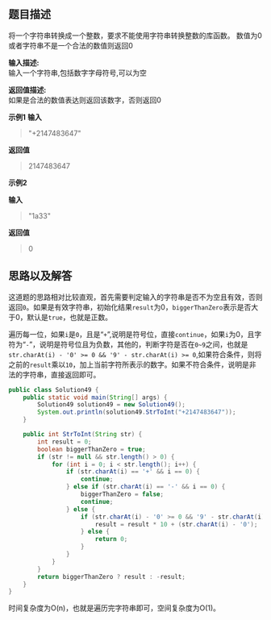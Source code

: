 ## 题目描述

将一个字符串转换成一个整数，要求不能使用字符串转换整数的库函数。 数值为0或者字符串不是一个合法的数值则返回0

**输入描述:**  
输入一个字符串,包括数字字母符号,可以为空

**返回值描述:**  
如果是合法的数值表达则返回该数字，否则返回0

**示例1**
**输入**
> "+2147483647"

**返回值**
> 2147483647

**示例2**

**输入**
> "1a33"

**返回值**
> 0

## 思路以及解答
这道题的思路相对比较直观，首先需要判定输入的字符串是否不为空且有效，否则返回`0`。如果是有效字符串，初始化结果`result`为0，`biggerThanZero`表示是否大于0，默认是`true`，也就是正数。

遍历每一位，如果`i`是`0`，且是“`+`”,说明是符号位，直接`continue`，如果`i`为0，且字符为“`-`”，说明是符号位且为负数，其他的，判断字符是否在`0~9`之间，也就是`str.charAt(i) - '0' >= 0 && '9' - str.charAt(i) >= 0`,如果符合条件，则将之前的`result`乘以`10`，加上当前字符所表示的数字。如果不符合条件，说明是非法的字符串，直接返回即可。


```java
public class Solution49 {
    public static void main(String[] args) {
        Solution49 solution49 = new Solution49();
        System.out.println(solution49.StrToInt("+2147483647"));
    }

    public int StrToInt(String str) {
        int result = 0;
        boolean biggerThanZero = true;
        if (str != null && str.length() > 0) {
            for (int i = 0; i < str.length(); i++) {
                if (str.charAt(i) == '+' && i == 0) {
                    continue;
                } else if (str.charAt(i) == '-' && i == 0) {
                    biggerThanZero = false;
                    continue;
                } else {
                    if (str.charAt(i) - '0' >= 0 && '9' - str.charAt(i) >= 0) {
                        result = result * 10 + (str.charAt(i) - '0');
                    } else {
                        return 0;
                    }
                }
            }
        }
        return biggerThanZero ? result : -result;
    }
}
```

时间复杂度为O(n)，也就是遍历完字符串即可，空间复杂度为O(1)。